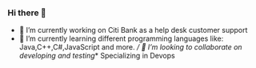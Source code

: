 ### Hi there 👋

- 🔭 I’m currently working on Citi Bank as a help desk customer support
- 🌱 I’m currently learning different programming languages like: Java,C++,C#,JavaScript and more.
  */ 👯 I’m looking to collaborate on developing and testing**
  Specializing in Devops
